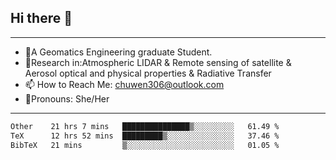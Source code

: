 ## Hi there 👋
---
- 🌱A Geomatics Engineering graduate Student.
- 🔭Research in:Atmospheric LIDAR & Remote sensing of satellite & Aerosol optical and physical properties & Radiative Transfer
- 📫 How to Reach Me: chuwen306@outlook.com
- 🍒Pronouns: She/Her
---

<!--START_SECTION:waka-->

```txt
Other    21 hrs 7 mins   ███████████████▒░░░░░░░░░   61.49 %
TeX      12 hrs 52 mins  █████████▒░░░░░░░░░░░░░░░   37.46 %
BibTeX   21 mins         ▒░░░░░░░░░░░░░░░░░░░░░░░░   01.05 %
```

<!--END_SECTION:waka-->







